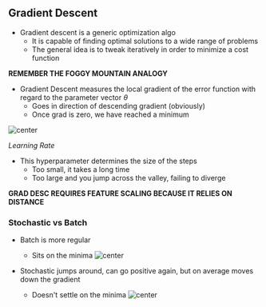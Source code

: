 ## Gradient Descent
- Gradient descent is a generic optimization algo
	- It is capable of finding optimal solutions to a wide range of problems
	- The general idea is to tweak iteratively in order to minimize a cost function

**REMEMBER THE FOGGY MOUNTAIN ANALOGY**

- Gradient Descent measures the local gradient of the error function with regard to the parameter vector $\theta$ 
	- Goes in direction of descending gradient (obviously)
	- Once grad is zero, we have reached a minimum

![center](../../zassets/Pasted%20image%2020231018165649.png)

*Learning Rate*
- This hyperparameter determines the size of the steps
	- Too small, it takes a long time
	- Too large and you jump across the valley, failing to diverge

**GRAD DESC REQUIRES FEATURE SCALING BECAUSE IT RELIES ON DISTANCE**

### Stochastic vs Batch
- Batch is more regular
	- Sits on the minima
![center](../../zassets/Pasted%20image%2020231018170241.png)

- Stochastic jumps around, can go positive again, but on average moves down the gradient
	- Doesn't settle on the minima
![center](Pasted%20image%2020231018170351.png)

